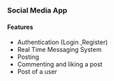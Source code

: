 ### Social Media App 


#### Features

- Authentication (Login ,Register)
- Real Time Messaging System
- Posting 
- Commenting and liking a post 
- Post of a user 
